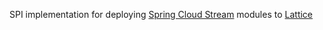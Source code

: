 SPI implementation for deploying [Spring Cloud Stream](https://github.com/spring-cloud/spring-cloud-stream) modules to [Lattice](http://lattice.cf/)
